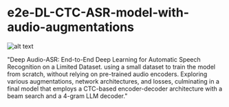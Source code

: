 # e2e-DL-CTC-ASR-model-with-audio-augmentations

![alt text]()

"Deep Audio-ASR: End-to-End Deep Learning for Automatic Speech Recognition on a Limited Dataset.
using a small dataset to train the model from scratch, without relying on pre-trained audio encoders. Exploring various augmentations, network architectures, and losses, culminating in a final model that employs a CTC-based encoder-decoder architecture with a beam search and a 4-gram LLM decoder."


